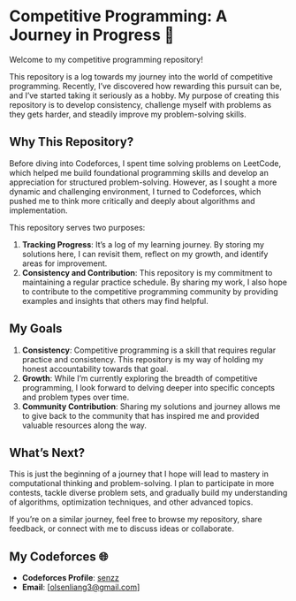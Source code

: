# Competitive Programming: A Journey in Progress 🚀

Welcome to my competitive programming repository!

This repository is a log towards my journey into the world of competitive programming. Recently, I’ve discovered how rewarding this pursuit can be, and I’ve started taking it seriously as a hobby. My purpose of creating this repository is to develop consistency, challenge myself with problems as they gets harder, and steadily improve my problem-solving skills.

## Why This Repository?

Before diving into Codeforces, I spent time solving problems on LeetCode, which helped me build foundational programming skills and develop an appreciation for structured problem-solving. However, as I sought a more dynamic and challenging environment, I turned to Codeforces, which pushed me to think more critically and deeply about algorithms and implementation.

This repository serves two purposes:

1. **Tracking Progress**: It’s a log of my learning journey. By storing my solutions here, I can revisit them, reflect on my growth, and identify areas for improvement.
2. **Consistency and Contribution**: This repository is my commitment to maintaining a regular practice schedule. By sharing my work, I also hope to contribute to the competitive programming community by providing examples and insights that others may find helpful.

## My Goals

1. **Consistency**: Competitive programming is a skill that requires regular practice and consistency. This repository is my way of holding my honest accountability towards that goal.
2. **Growth**: While I’m currently exploring the breadth of competitive programming, I look forward to delving deeper into specific concepts and problem types over time.
3. **Community Contribution**: Sharing my solutions and journey allows me to give back to the community that has inspired me and provided valuable resources along the way.

## What’s Next?

This is just the beginning of a journey that I hope will lead to mastery in computational thinking and problem-solving. I plan to participate in more contests, tackle diverse problem sets, and gradually build my understanding of algorithms, optimization techniques, and other advanced topics.

If you’re on a similar journey, feel free to browse my repository, share feedback, or connect with me to discuss ideas or collaborate.

## My Codeforces 🌐

- **Codeforces Profile**: [senzz](https://codeforces.com/profile/senzz)
- **Email**: [olsenliang3@gmail.com]